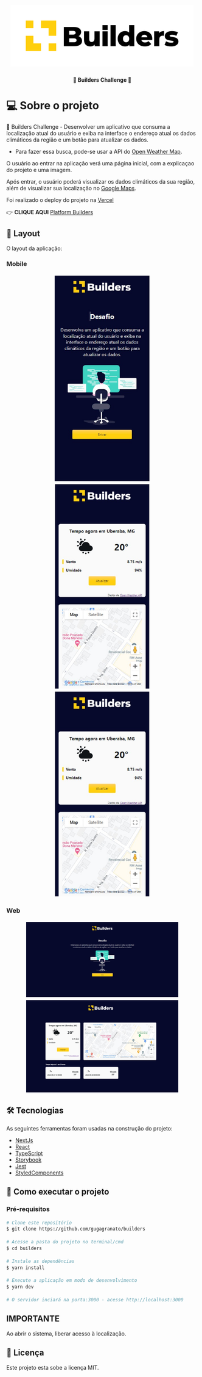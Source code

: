 <h1 align="center">
    <img alt="Builders" title="Builders" src="./public/img/logo-black.svg" />
</h1>

<h4 align="center">
	🚧 Builders Challenge 🚧
</h4>


# 💻 Sobre o projeto

🚀 Builders Challenge - Desenvolver um aplicativo que consuma a localização atual do usuário e exiba na interface o endereço atual os dados climáticos da região e um botão para atualizar os dados.

- Para fazer essa busca, pode-se usar a API do [Open Weather Map](https://openweathermap.org/api).

O usuário ao entrar na aplicação verá uma página inicial, com a explicaçao do projeto e uma imagem.

Após entrar, o usuário poderá visualizar os dados climáticos da sua região, além de visualizar sua localização no [Google Maps](https://maps.google.com).


Foi realizado o deploy do projeto na [Vercel](https://vercel.com)

👉 **CLIQUE AQUI** [Platform Builders](https://platformbuilders.vercel.app/)

## 🎨 Layout

O layout da aplicação:

### Mobile

<div style="display: flex; flex-direction: column; justify-content: center; align-items: center;">
  <img style="margin: 4px;" alt="Builders" title="#Builders" src="./public/img/mobile1.jpeg" width="250px">

  <img style="margin: 4px;" alt="Builders" title="#Builders" src="./public/img/mobile2.jpeg" width="250px">

  <img style="margin: 4px;" alt="Builders" title="#Builders" src="./public/img/mobile2.jpeg" width="250px">
</div>

### Web

<div style="display: flex; flex-direction: column; justify-content: center; align-items: center;">
  <img style="margin: 4px;" alt="Builders" title="#Builders" src="./public/img/1.jpeg" width="400px">

  <img style="margin: 4px;" alt="Builders" title="#Builders" src="./public/img/2.jpeg" width="400px">
</div>

## 🛠 Tecnologias

As seguintes ferramentas foram usadas na construção do projeto:
- [NextJs](https://nextjs.org/)
- [React](https://reactjs.org/)
- [TypeScript](typescript)
- [Storybook](https://storybook.js.org/)
- [Jest](https://testing-library.com/)
- [StyledComponents]([styledcomponents](https://styled-components.com/))


## 🚀 Como executar o projeto

### Pré-requisitos

```bash
# Clone este repositório
$ git clone https://github.com/gugagranato/builders

# Acesse a pasta do projeto no terminal/cmd
$ cd builders

# Instale as dependências
$ yarn install

# Execute a aplicação em modo de desenvolvimento
$ yarn dev

# O servidor inciará na porta:3000 - acesse http://localhost:3000
```

## IMPORTANTE

Ao abrir o sistema, liberar acesso à localização. 



## 📝 Licença

Este projeto esta sobe a licença MIT.
